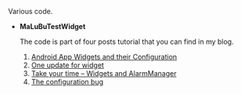 Various code.

* <strong>MaLuBuTestWidget</strong>

  The code is part of four posts tutorial that you can find in my blog.
  1. <a href=http://malubu.wordpress.com/2012/06/02/android-app-widgets-and-their-configuration/>Android App Widgets and their Configuration</a>
  2. <a href=http://malubu.wordpress.com/2012/06/03/one-update-for-widget/>One update for widget</a>
  3. <a href=http://malubu.wordpress.com/2012/06/05/take-your-time-widgets-and-alarmmanager/>Take your time – Widgets and AlarmManager</a>
  4. <a href=http://malubu.wordpress.com/2012/06/13/the-configuration-bug/>The configuration bug</a>
